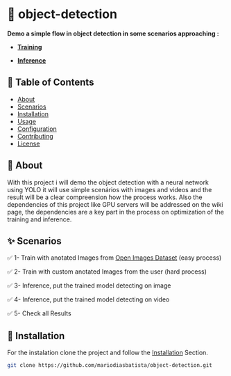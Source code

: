 # 🚀 object-detection

**Demo a simple flow in object detection in some scenarios approaching  :**

  * **[Training](https://github.com/mariodiasbatista/object-detection/wiki/Training)**

  * **[Inference](https://github.com/mariodiasbatista/object-detection/wiki/Inference)**

## 📌 Table of Contents  

- [About](#about)  
- [Scenarios](#scenarios)  
- [Installation](#installation)  
- [Usage](#usage)  
- [Configuration](#configuration)  
- [Contributing](#contributing)  
- [License](#license)  

## 📖 About  
  
With this project i will demo the object detection with a neural network using YOLO it will use simple scenários with images and videos and the result will be a clear compreension how the process works.
Also the dependencies of this project like GPU servers will be addressed on the wiki page, the dependencies are a key part in the process on optimization of the training and inference. 

## ✨ Scenarios  

✅ 1- Train with anotated Images from [Open Images Dataset](https://storage.googleapis.com/openimages/web/visualizer/index.html) (easy process)

✅ 2- Train with custom anotated Images from the user (hard process)

✅ 3- Inference, put the trained model detecting on image 

✅ 4- Inference, put the trained model detecting on video 

✅ 5- Check all Results

## 🔧 Installation  
For the instalation clone the project
and follow the [Installation](https://github.com/mariodiasbatista/object-detection/wiki/Installation) Section. 

```bash
git clone https://github.com/mariodiasbatista/object-detection.git
```
